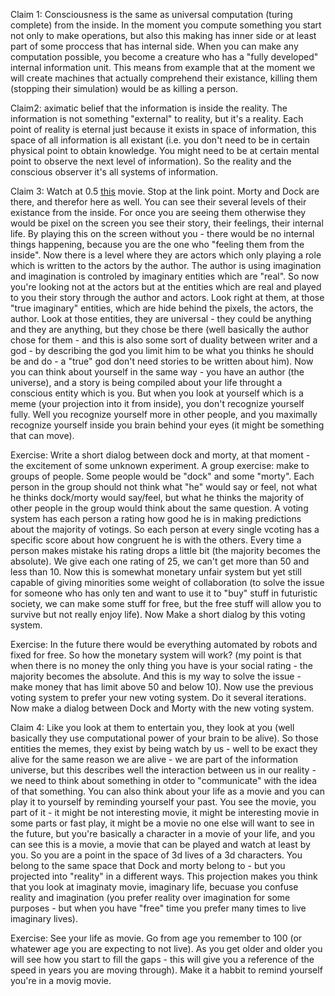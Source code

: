 Claim 1: Consciousness is the same as universal computation (turing complete) from the inside. In the moment you compute something you start not only to make  operations, but also this making has inner side or at least part of some proccess that has internal side. When you can make any computation possible, you become a creature who has a "fully developed" internal information unit. This means from example that at the moment we will create machines that actually comprehend their existance, killing them (stopping their simulation) would be as killing a person.  

Claim2:  aximatic belief that the information is inside the reality. The information is not something "external" to reality, but it's a reality. Each point of reality is eternal just because it exists in space of information, this space of all information is all existant (i.e. you don't need to be in certain physical point to obtain knowledge. You might need to be at certain mental point to observe the next level of information). So the reality and the conscious observer it's all systems of information. 

Claim 3: Watch at 0.5 [this](https://youtu.be/Psxktpxkc6o?t=181) movie. Stop at the link point. Morty and Dock are there, and therefor here as well. You can see their several levels of their existance from the inside. For once you are seeing them otherwise they would be pixel on the screen you see their story, their feelings, their internal life. By playing this on the screen without you - there would be no internal things happening, because you are the one who "feeling them from the inside". Now there is a level where they are actors which only playing a role which is written to the actors by the author. The author is using imagination and imagination is controled by imaginary entities which are "real". So now you're looking not at the actors but at the entities which are real and played to you their story through the author and actors. Look right at them, at those "true imaginary" entities, which are hide behind the pixels, the actors, the author. Look at those entities, they are universal - they could be anything and they are anything, but they chose be there (well basically the author chose for them - and this is also some sort of duality between writer and a god - by describing the god you limit him to be what you thinks he should be and do - a "true" god don't need stories to be written about him). Now you can think about yourself in the same way - you have an author (the universe), and a story is being compiled about your life throught a conscious entity which is you. But when you look at yourself which is a meme (your projection into it from inside), you don't recognize yourself fully. Well you recognize yourself more in other people, and you maximally recognize yourself inside you brain behind your eyes (it might be something that can move). 

Exercise: Write a short dialog between dock and morty, at that moment - the excitement of some unknown experiment. 
A group exercise: make to groups of people. Some people would be "dock" and some "morty". Each person in the group should not think what "he" would say or feel, not what he thinks dock/morty would say/feel, but what he thinks the majority of other people in the group would think about the same question. A voting system has each person a rating how good he is in making predictions about the majority of votings. So each person at every single vcoting has a specific score about how congruent he is with the others. Every time a person makes mistake his rating drops a little bit (the majority becomes the absolute). We give each one rating of 25, we can't get more than 50 and less than 10. Now this is somewhat monetary unfair system but yet still capable of giving minorities some weight of collaboration (to solve the issue for someone who has only ten and want to use it to "buy" stuff in futuristic society, we can make some stuff for free, but the free stuff will allow you to survive but not really enjoy life). Now Make a short dialog by this voting system.

Exercise: In the future there would be everything automated by robots and fixed for free. So how the monetary system will work? (my point is that when there is no money the only thing you have is your social rating - the majority becomes the absolute. And this is my way to solve the issue - make money that has limit above 50 and below 10). Now use the previous voting system to prefer your new voting system. Do it several iterations. Now make a dialog between Dock and Morty with the new voting system. 

Claim 4: Like you look at them to entertain you, they look at you (well basically they use computational power of your brain to be alive). So those entities the memes, they exist by being watch by us - well to be exact they alive for the same reason we are alive - we are part of the information universe, but this describes well the interaction between us in our reality - we need to think about something in otder to "communicate" with the idea of that something. You can also think about your life as a movie and you can play it to yourself by reminding yourself your past. You see the movie, you part of it - it might be not interesting movie, it might be interesting movie in some parts or fast play, it might be a movie no one else will want to see in the future, but you're basically a character in a movie of your life, and you can see this is a movie, a movie that can be played and watch at least by you. So you are a point in the space of 3d lives of a 3d characters. You belong to the same space that Dock and morty belong to - but you projected into "reality" in a different ways. This projection makes you think that you look at imaginaty movie, imaginary life, becuase you confuse reality and imagination (you prefer reality over imagination for some purposes - but when you have "free" time you prefer many times to live imaginary lives). 

Exercise: See your life as movie. Go from age you remember to 100 (or whatewer age you are expecting to not live). As you get older and older you will see how you start to fill the gaps - this will give you a reference of the speed in years you are moving through). Make it a habbit to remind yourself you're in a movig movie. 

